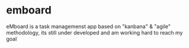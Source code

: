 emboard
=======

eMboard is a task managemenst app based on "kanbana" &amp; "agile" methodology, its still under developed and am working hard to reach my goal
